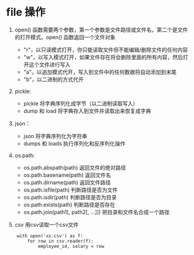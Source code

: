 # file 操作 
1. open() 函数需要两个参数，第一个参数是文件路径或文件名，第二个是文件的打开模式。open() 函数返回一个文件对象
    * "r"，以只读模式打开，你只能读取文件但不能编辑/删除文件的任何内容
    * "w"，以写入模式打开，如果文件存在将会删除里面的所有内容，然后打开这个文件进行写入
    * "a"，以追加模式代开，写入到文件中的任何数据将自动添加到末尾
    * "b"，以二进制的方式代开

2. pickle:
    * pickle 将字典序列化成字节（以二进制读取写入）
    * dump 和 load 将字典存入到文件并读取出来恢复成字典 

3. json：
    * json 将字典序列化为字符串
    * dumps 和 loads 执行序列化和反序列化操作

4. os.path:
    * os.path.abspath(path) 返回文件的绝对路径
    * os.path.basename(path) 返回文件名
    * os.path.dirname(path) 返回文件路径
    * os.path.isfile(path) 判断路径是否为文件
    * os.path.isdir(path) 判断路径是否为目录
    * os.path.exists(path) 判断路径是否存在
    * os.path.join(path1[, path2[, ...]]) 把目录和文件名合成一个路径
5. csv
用csv读取一个csv文件

```
    with open('xx.csv') as f:
        for row in csv.reader(f):
            employee_id, salary = row
```


